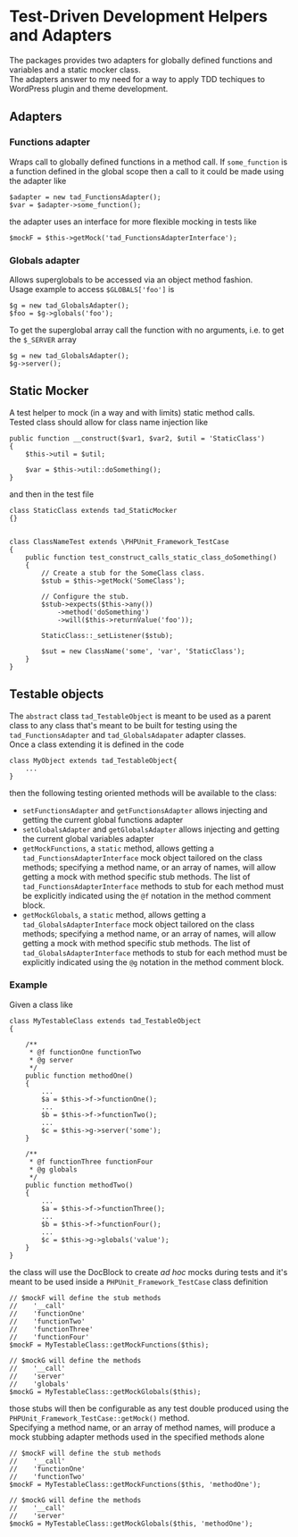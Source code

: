 # Test-Driven Development Helpers and Adapters

The packages provides two adapters for globally defined functions and variables and a static mocker class.  
The adapters answer to my need for a way to apply TDD techiques to WordPress plugin and theme development. 

## Adapters

### Functions adapter
Wraps call to globally defined functions in a method call. If <code>some_function</code> is a function defined in the global scope then a call to it could be made using the adapter like

    $adapter = new tad_FunctionsAdapter();
    $var = $adapter->some_function();

the adapter uses an interface for more flexible mocking in tests like

    $mockF = $this->getMock('tad_FunctionsAdapterInterface');

### Globals adapter
Allows superglobals to be accessed via an object method fashion.  
Usage example to access <code>$GLOBALS['foo']</code> is

    $g = new tad_GlobalsAdapter();
    $foo = $g->globals('foo');

To get the superglobal array call the function with no arguments, i.e.
to get the <code>$_SERVER</code> array

    $g = new tad_GlobalsAdapter();
    $g->server();

## Static Mocker
A test helper to mock (in a way and with limits) static method calls.  
Tested class should allow for class name injection like

    public function __construct($var1, $var2, $util = 'StaticClass')
    {
        $this->util = $util;

        $var = $this->util::doSomething();
    }

and then in the test file

    class StaticClass extends tad_StaticMocker
    {}


    class ClassNameTest extends \PHPUnit_Framework_TestCase
    {
        public function test_construct_calls_static_class_doSomething()
        {
            // Create a stub for the SomeClass class.
            $stub = $this->getMock('SomeClass');

            // Configure the stub.
            $stub->expects($this->any())
                ->method('doSomething')
                ->will($this->returnValue('foo'));

            StaticClass::_setListener($stub);

            $sut = new ClassName('some', 'var', 'StaticClass');
        }
    }

## Testable objects
The <code>abstract</code> class <code>tad_TestableObject</code> is meant to be used as a parent class to any class that's meant to be built for testing using the <code>tad_FunctionsAdapter</code> and <code>tad_GlobalsAdapater</code> adapter classes.  
Once a class extending it is defined in the code

    class MyObject extends tad_TestableObject{
        ...
    }

then the following testing oriented methods will be available to the class:

* <code>setFunctionsAdapter</code> and <code>getFunctionsAdapter</code> allows injecting and getting the current global functions adapter
* <code>setGlobalsAdapter</code> and <code>getGlobalsAdapter</code> allows injecting and getting the current global variables adapter
* <code>getMockFunctions</code>, a <code>static</code> method, allows getting a <code>tad_FunctionsAdapterInterface</code> mock object tailored on the class methods; specifying a method name, or an array of names, will allow getting a mock with method specific stub methods. The list of <code>tad_FunctionsAdapterInterface</code> methods to stub for each method must be explicitly indicated using the <code>@f</code> notation in the method comment block.
* <code>getMockGlobals</code>, a <code>static</code> method, allows getting a <code>tad_GlobalsAdapterInterface</code> mock object tailored on the class methods; specifying a method name, or an array of names, will allow getting a mock with method specific stub methods. The list of <code>tad_GlobalsAdapterInterface</code> methods to stub for each method must be explicitly indicated using the <code>@g</code> notation in the method comment block.

### Example
Given a class like

    class MyTestableClass extends tad_TestableObject
    {
    
        /**
         * @f functionOne functionTwo
         * @g server
         */
        public function methodOne()
        {
            ...
            $a = $this->f->functionOne();
            ...
            $b = $this->f->functionTwo();
            ...
            $c = $this->g->server('some');
        }

        /**
         * @f functionThree functionFour
         * @g globals
         */
        public function methodTwo()
        {
            ...
            $a = $this->f->functionThree();
            ...
            $b = $this->f->functionFour();
            ...
            $c = $this->g->globals('value');
        }
    }

the class will use the DocBlock to create *ad hoc* mocks during tests and it's meant to be used inside a <code>PHPUnit_Framework_TestCase</code> class definition

    // $mockF will define the stub methods
    //    '__call'
    //    'functionOne'
    //    'functionTwo'
    //    'functionThree'
    //    'functionFour'
    $mockF = MyTestableClass::getMockFunctions($this);

    // $mockG will define the methods
    //    '__call'
    //    'server'
    //    'globals'
    $mockG = MyTestableClass::getMockGlobals($this);

those stubs will then be configurable as any test double produced using the <code>PHPUnit_Framework_TestCase::getMock()</code> method.  
Specifying a method name, or an array of method names, will produce a mock stubbing adapter methods used in the specified methods alone

    // $mockF will define the stub methods
    //    '__call'
    //    'functionOne'
    //    'functionTwo'
    $mockF = MyTestableClass::getMockFunctions($this, 'methodOne');

    // $mockG will define the methods
    //    '__call'
    //    'server'
    $mockG = MyTestableClass::getMockGlobals($this, 'methodOne');
